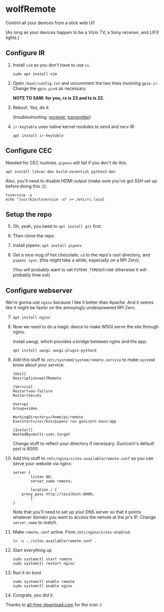 # wolfRemote

Control all your devices from a slick web UI!

(As long as your devices happen to be a Vizio TV, a Sony receiver, and LIFX lights.)

## Configure IR

1. Install `vim` so you don't have to use `vi`.

    ```sudo apt install vim```

2. Open `/boot/config.txt` and uncomment the two lines involving `gpio-ir`. Change the `gpio_pin`s as necessary. 
    
    **NOTE TO SAM: for you, rx is 23 and tx is 22.** 

3. Reboot. Yes, do it.

   (troubleshooting: [receiver](https://blog.gordonturner.com/2020/05/31/raspberry-pi-ir-receiver/), [transmitter](https://blog.gordonturner.com/2020/06/10/raspberry-pi-ir-transmitter/))

4. `ir-keytable` uses native kernel modules to send and recv IR:

    `apt install ir-keytable` 

## Configure CEC 

Needed for CEC routines. `pipenv` will fail if you don't do this.

`apt install libcec-dev build-essential python3-dev`

Also, you'll need to disable HDMI output (make sure you've got SSH set up before doing this ;)):

```
tvservice -o
echo "/usr/bin/tvservice -o" >> /etc/rc.local
```

## Setup the repo

5. Oh, yeah, you need to `apt install git` first.

6. Then clone the repo.

7. Install pipenv: `apt install pipenv`

8. Get a nice mug of hot chocolate, `cd` to the repo's root directory, and `pipenv sync`.
   (this might take a while, especially on a RPi Zero).

   (You will probably want to set `PIPENV_TIMEOUT=500` otherwise it will probably time out)

## Configure webserver

We're gonna use `nginx` because I like it better than Apache. And it seems like it might be faster on the annoyingly underpowered RPi Zero.

7. `apt install nginx`

8.  Now we need to do a magic dance to make WSGI serve the site through nginx.

    Install uwsgi, which provides a bridge between nginx and the app:

    `apt install uwsgi uwsgi-plugin-python3`

9. Add this stuff to `/etc/systemd/system/remote.service` to make `systemd` know about your service:
    
    ```
    [Unit]
    Description=wolfRemote
    
    [Service]
    Restart=on-failure
    RestartSec=5s

    User=pi
    Group=video

    WorkingDirectory=/home/pi/remote
    ExecStart=/usr/bin/pipenv run gunicorn main:app
    
    [Install]
    WantedBy=multi-user.target
    ```

    Change stuff to reflect your directory if necessary. Gunicorn's default port is 8000.

10. Add this stuff to `/etc/nginx/sites-available/remote.conf` so you can serve your website via nginx:

    ```
    server {
            listen 80;
            server_name remote;
    
            location / {
		proxy_pass http://localhost:8000;
            }
    }
    ```

    Note that you'll need to set up your DNS server so that it points whatever domain you want to access the remote at the pi's IP. Change `server_name` to match.

11. Make `remote.conf` active. From `/etc/nginx/sites-enabled`:

    ```ln -s ../sites-available/remote.conf .```

11. Start everything up

    ```
    sudo systemctl start remote
    sudo systemctl restart nginx
    ```

12. Run it on boot

    ```
    sudo systemctl enable remote
    sudo systemctl enable nginx
    ```

13. Congrats, you did it.

Thanks to [all-free-download.com](https://all-free-download.com/free-vector/download/wildlife-background-wolf-moon-icon-starry-sky-decor_6829751.html) for the icon :)
